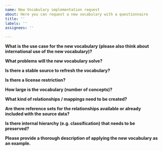 ```yaml
---
name: New Vocabulary implementation request
about: Here you can request a new vocabulary with a questionnaire
title: ''
labels: ''
assignees: ''

---
```


**What is the use case for the new vocabulary (please also think about international use of the new vocabulary)?**


**What problems will the new vocabulary solve?**


**Is there a stable source to refresh the vocabulary?**


**Is there a license restriction?**


**How large is the vocabulary (number of concepts)?**


**What kind of relationships / mappings need to be created?**


**Are there reference sets for the relationships available or already included with the source data?**


**Is there internal hierarchy (e.g. classification) that needs to be preserved?**


**Please provide a thorough description of applying the new vocabulary as an example.**
